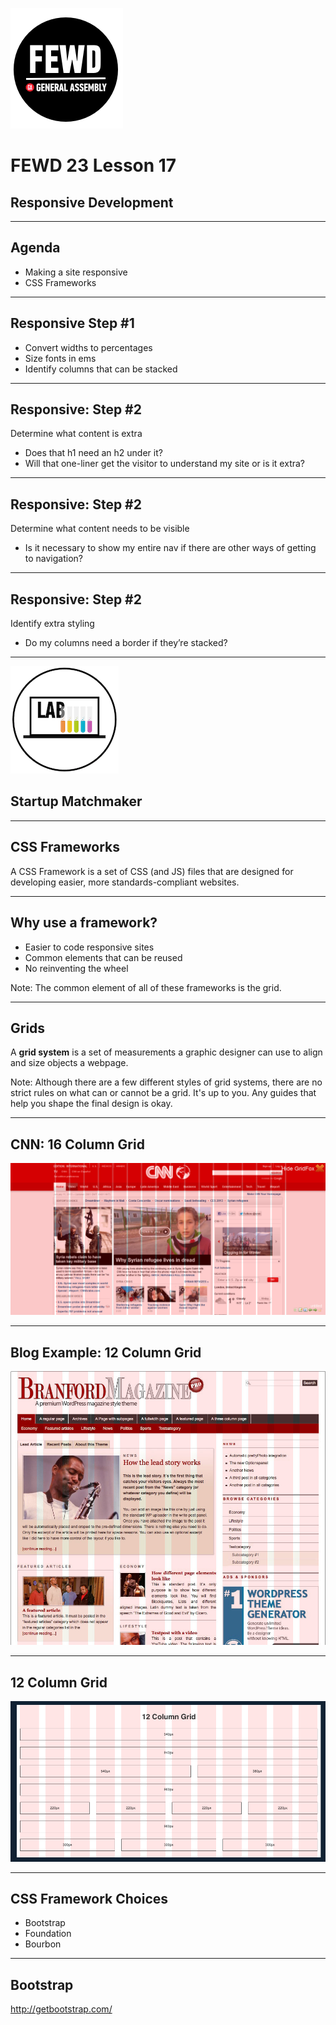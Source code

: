 ![GeneralAssemb.ly](../../img/icons/FEWD_Logo.png)

# FEWD 23 Lesson 17
## Responsive Development

---

## Agenda

* Making a site responsive
* CSS Frameworks

---

## Responsive Step #1

* Convert widths to percentages
* Size fonts in ems
* Identify columns that can be stacked

---

## Responsive: Step #2

Determine what content is extra

* Does that h1 need an h2 under it?
* Will that one-liner get the visitor to understand my site or is it extra?

---

## Responsive: Step #2

Determine what content needs to be visible

* Is it necessary to show my entire nav if there are other ways of getting to navigation?

---

## Responsive: Step #2

Identify extra styling

* Do my columns need a border if they’re stacked?

---

![GeneralAssemb.ly](../../img/icons/exercise_icon_md.png)

## Startup Matchmaker

---

## CSS Frameworks

A CSS Framework is a set of CSS (and JS) files that are designed for developing easier, more standards-compliant websites.

---

## Why use a framework?

* Easier to code responsive sites
* Common elements that can be reused
* No reinventing the wheel

Note:
The common element of all of these frameworks is the grid.

---

## Grids

A __grid system__ is a set of measurements a graphic designer can use to align and size objects a webpage. 

Note:
Although there are a few different styles of grid systems, there are no strict rules on what can or cannot be a grid. It's up to you. Any guides that help you shape the final design is okay.

---

## CNN: 16 Column Grid

![CNN Grid](images/cnn.png)

---

## Blog Example: 12 Column Grid

![WordPress Grid](images/brandford.jpg)

---

## 12 Column Grid

![12 Column Grid](images/12-column-grid.png)

---

## CSS Framework Choices

* Bootstrap
* Foundation
* Bourbon

---

## Bootstrap

http://getbootstrap.com/
